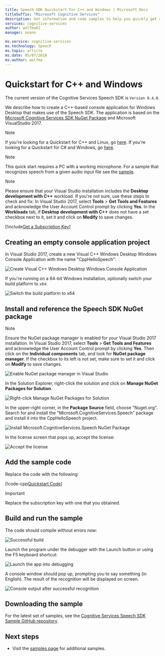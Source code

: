 ```yaml
---
title: Speech SDK Quickstart for C++ and Windows | Microsoft Docs
titleSuffix: "Microsoft Cognitive Services"
description: Get information and code samples to help you quickly get started using the Speech SDK with Windows and C++ in Cognitive Services.
services: cognitive-services
author: wolfma61
manager: onano

ms.service: cognitive-services
ms.technology: Speech
ms.topic: article
ms.date: 05/07/2018
ms.author: wolfma
---
```


# Quickstart for C++ and Windows

The current version of the Cognitive Services Speech SDK is `Version 0.4.0`.

We describe how to create a C++-based console application for Windows Desktop that makes use of the Speech SDK.
The application is based on the [Microsoft Cognitive Services SDK NuGet Package](https://www.nuget.org/packages/Microsoft.CognitiveServices.Speech) and Microsoft VisualStudio 2017.

> [!NOTE]
> If you're looking for a Quickstart for C++ and Linux, go [here](cpp-linux.md).
> If you're looking for a Quickstart for C# and Windows, go [here](quickstart-csharp-windows.md).

> [!NOTE]
> This quick start requires a PC with a working microphone.
> For a sample that recognizes speech from a given audio input file see the [sample](speech-to-text-sample.md#speech-recognition-from-a-file).

> [!NOTE]
> Please ensure that your Visual Studio installation includes the **Desktop development with C++** workload.
> If you're not sure, use these steps to check and fix:
> In Visual Studio 2017, select **Tools** \> **Get Tools and Features** and acknowledge the User Account Control prompt by clicking **Yes**.
> In the **Workloads** tab, if **Desktop development with C++** does not have a set checkbox next to it, set it and click on **Modify** to save changes.

[!include[Get a Subscription Key](includes/get-subscription-key.md)]

## Creating an empty console application project

In Visual Studio 2017, create a new Visual C++ Windows Desktop Windows Console Application with the name "CppHelloSpeech":

![Create Visual C++ Windows Desktop Windows Console Application](media/sdk/speechsdk-05-vs-cpp-new-console-app.png)

If you're running on a 64-bit Windows installation, optionally switch your build platform to `x64`:

![Switch the build platform to x64](media/sdk/speechsdk-07-vs-cpp-switch-to-x64.png)

## Install and reference the Speech SDK NuGet package

> [!NOTE]
> Ensure the NuGet package manager is enabled for your Visual Studio 2017 installation.
> In Visual Studio 2017, select **Tools** \> **Get Tools and Features** and
> acknowledge the User Account Control prompt by clicking **Yes**. Then click on
> the **Individual components** tab, and look for **NuGet package manager**.
> If the checkbox to its left is not set, make sure to set it and click on **Modify** to save changes.
>
> ![Enable NuGet package manager in Visual Studio ](media/sdk/speechsdk-05-vs-enable-nuget-package-manager.png)

In the Solution Explorer, right-click the solution and click on **Manage NuGet Packages for Solution**.

![Right-click Manage NuGet Packages for Solution](media/sdk/speechsdk-09-vs-cpp-manage-nuget-packages.png)

In the upper-right corner, in the **Package Source** field, choose "Nuget.org".
Search for and install the "Microsoft.CognitiveServices.Speech" package and install it into the CppHelloSpeech project.

![Install Microsoft.CognitiveServices.Speech NuGet Package](media/sdk/speechsdk-11-vs-cpp-manage-nuget-install.png)

In the license screen that pops up, accept the license:

![Accept the license](media/sdk/speechsdk-12-vs-cpp-manage-nuget-license.png)

## Add the sample code

Replace the code with the following:

[!code-cpp[Quickstart Code](~/samples-cognitive-services-speech-sdk/Windows/quickstart-cpp/CppHelloSpeech.cpp#code)]

> [!IMPORTANT]
> Replace the subscription key with one that you obtained.

## Build and run the sample

The code should compile without errors now:

![Successful build](media/sdk/speechsdk-16-vs-cpp-build.png)

Launch the program under the debugger with the Launch button or using the F5 keyboard shortcut:

![Launch the app into debugging](media/sdk/speechsdk-17-vs-cpp-f5.png)

A console window should pop up, prompting you to say something (in English).
The result of the recognition will be displayed on screen.

![Console output after successful recognition](media/sdk/speechsdk-18-vs-cpp-console-output-release.png)

## Downloading the sample

For the latest set of samples, see the [Cognitive Services Speech SDK Sample GitHub repository](https://aka.ms/csspeech/samples).

## Next steps

* Visit the [samples page](samples.md) for additional samples.
